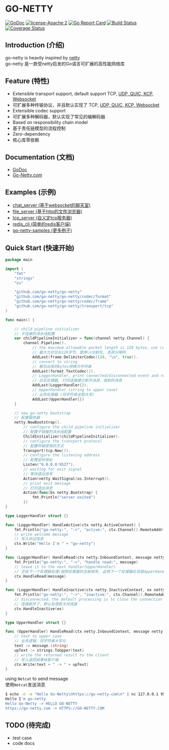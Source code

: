 # GO-NETTY

[![GoDoc][1]][2] [![license-Apache 2][3]][4] [![Go Report Card][5]][6] [![Build Status][9]][10] [![Coverage Status][11]][12]

<!--[![Downloads][7]][8]-->

[1]: https://godoc.org/github.com/go-netty/go-netty?status.svg
[2]: https://godoc.org/github.com/go-netty/go-netty
[3]: https://img.shields.io/badge/license-Apache%202-blue.svg
[4]: LICENSE
[5]: https://goreportcard.com/badge/github.com/go-netty/go-netty
[6]: https://goreportcard.com/report/github.com/go-netty/go-netty
[7]: https://img.shields.io/github/downloads/go-netty/go-netty/total.svg?maxAge=1800
[8]: https://github.com/go-netty/go-netty/releases
[9]: https://travis-ci.org/go-netty/go-netty.svg?branch=master
[10]: https://travis-ci.org/go-netty/go-netty
[11]: https://codecov.io/gh/go-netty/go-netty/branch/master/graph/badge.svg
[12]: https://codecov.io/gh/go-netty/go-netty

## Introduction (介绍)

go-netty is heavily inspired by [netty](https://github.com/netty/netty)  
go-netty 是一款受netty启发的Go语言可扩展的高性能网络库

## Feature (特性)

* Extensible transport support, default support TCP, [UDP, QUIC, KCP, Websocket](https://github.com/go-netty/go-netty-transport)
* 可扩展多种传输协议，并且默认实现了 TCP, [UDP, QUIC, KCP, Websocket](https://github.com/go-netty/go-netty-transport)
* Extensible codec support
* 可扩展多种解码器，默认实现了常见的编解码器
* Based on responsibility chain model
* 基于责任链模型的流程控制
* Zero-dependency
* 核心库零依赖

## Documentation (文档)
* [GoDoc](https://godoc.org/github.com/go-netty/go-netty)
* [Go-Netty.com](https://go-netty.com)

## Examples (示例)

* [chat_server (基于websocket的聊天室)](https://github.com/go-netty/go-netty-samples/blob/master/chat_server/main.go)  
* [file_server (基于http的文件浏览器)](https://github.com/go-netty/go-netty-samples/blob/master/file_server/main.go)  
* [tcp_server (自义定tcp服务器)](https://github.com/go-netty/go-netty-samples/blob/master/tcp_server/main.go)  
* [redis_cli (简单的redis客户端)](https://github.com/go-netty/go-netty-samples/blob/master/redis_cli/main.go)
* [go-netty-samples (更多例子)](https://github.com/go-netty/go-netty-samples)  

## Quick Start (快速开始)
```go
package main

import (
	"fmt"
	"strings"
	"os"

	"github.com/go-netty/go-netty"
	"github.com/go-netty/go-netty/codec/format"
	"github.com/go-netty/go-netty/codec/frame"
	"github.com/go-netty/go-netty/transport/tcp"
)

func main() {

    // child pipeline initializer
    // 子连接的流水线配置
    var childPipelineInitializer = func(channel netty.Channel) {
        channel.Pipeline().
            // the maximum allowable packet length is 128 bytes，use \n to splite, strip delimiter
            // 最大允许包长128字节，使用\n分割包, 丢弃分隔符
            AddLast(frame.DelimiterCodec(128, "\n", true)).
            // convert to string
            // 解包出来的bytes转换为字符串
            AddLast(format.TextCodec()).
            // LoggerHandler, print connected/disconnected event and received messages
            // 日志处理器, 打印连接建立断开消息，收到的消息
            AddLast(LoggerHandler{}).
            // UpperHandler (string to upper case)
            // 业务处理器 (将字符串全部大写)
            AddLast(UpperHandler{})
    }

    // new go-netty bootstrap
    // 配置服务器
    netty.NewBootstrap().
        // configure the child pipeline initializer
        // 配置子链接的流水线配置
        ChildInitializer(childPipelineInitializer).
        // configure the transport protocol
        // 配置传输使用的方式
        Transport(tcp.New()).
        // configure the listening address
        // 配置监听地址
        Listen("0.0.0.0:9527").
        // waiting for exit signal
        // 等待退出信号
        Action(netty.WaitSignal(os.Interrupt)).
        // print exit message
        // 打印退出消息
        Action(func(bs netty.Bootstrap) {
            fmt.Println("server exited")
        })
}

type LoggerHandler struct {}

func (LoggerHandler) HandleActive(ctx netty.ActiveContext) {
    fmt.Println("go-netty:", "->", "active:", ctx.Channel().RemoteAddr())
    // write welcome message
    // 写入欢迎信息
    ctx.Write("Hello I'm " + "go-netty")
}

func (LoggerHandler) HandleRead(ctx netty.InboundContext, message netty.Message) {
    fmt.Println("go-netty:", "->", "handle read:", message)
    // leave it to the next handler(UpperHandler)
    // 交给下一个处理器处理(按照处理器的注册顺序, 此例下一个处理器应该是UpperHandler)
    ctx.HandleRead(message)
}

func (LoggerHandler) HandleInactive(ctx netty.InactiveContext, ex netty.Exception) {
    fmt.Println("go-netty:", "->", "inactive:", ctx.Channel().RemoteAddr(), ex)
    // disconnected，the default processing is to close the connection
    // 连接断开了，默认处理是关闭连接
    ctx.HandleInactive(ex)
}

type UpperHandler struct {}

func (UpperHandler) HandleRead(ctx netty.InboundContext, message netty.Message) {
    // text to upper case
    // 业务逻辑，将字符串大写化
    text := message.(string)
    upText := strings.ToUpper(text)
    // write the returned result to the client
    // 写入返回结果给客户端
    ctx.Write(text + " -> " + upText)
}
```

using <code>Netcat</code> to send message  
使用<code>Netcat</code>发送消息  
```bash
$ echo -n -e "Hello Go-Netty\nhttps://go-netty.com\n" | nc 127.0.0.1 9527
Hello I'm go-netty
Hello Go-Netty -> HELLO GO-NETTY
https://go-netty.com -> HTTPS://GO-NETTY.COM
```

## TODO (待完成)

* test case
* code docs
